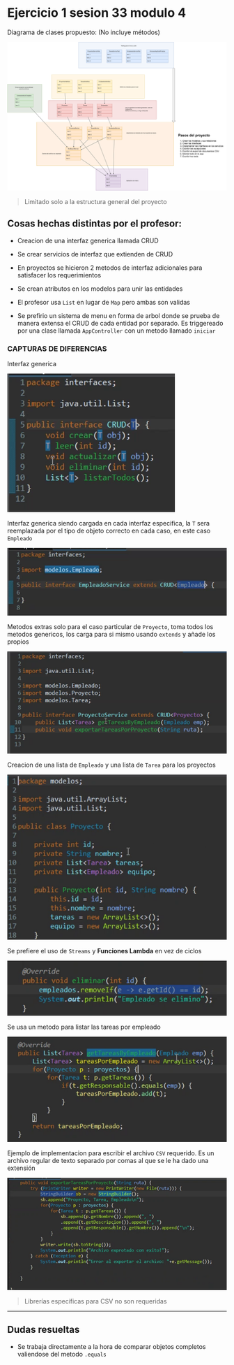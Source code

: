 # Ejercicio 1 sesion 33 modulo 4

Diagrama de clases propuesto: (No incluye métodos)

![Diagrama de clases](diagrama-de-clases.png)

> Limitado solo a la estructura general del proyecto

## Cosas hechas distintas por el profesor:

- Creacion de una interfaz generica llamada CRUD
- Se crear servicios de interfaz que extienden de CRUD
- En proyectos se hicieron 2 metodos de interfaz adicionales para satisfacer los requerimientos
- Se crean atributos en los modelos para unir las entidades
- El profesor usa `List` en lugar de `Map` pero ambas son validas

- Se prefirio un sistema de menu en forma de arbol donde se prueba de manera extensa el CRUD de cada entidad por separado. Es triggereado por una clase llamada `AppController` con un metodo llamado `iniciar`

### CAPTURAS DE DIFERENCIAS

Interfaz generica

![Captura1](captura1.png)

Interfaz generica siendo cargada en cada interfaz especifica, la `T` sera reemplazada por el tipo de objeto correcto en cada caso, en este caso `Empleado`

![Captura1](captura2.png)

Metodos extras solo para el caso particular de `Proyecto`, toma todos los metodos genericos, los carga para si mismo usando `extends` y añade los propios

![Captura1](captura3.png)

Creacion de una lista de `Empleado` y una lista de `Tarea` para los proyectos

![Captura1](captura4.png)


Se prefiere el uso de `Streams` y **Funciones Lambda** en vez de ciclos

![Captura1](captura5.png)

Se usa un metodo para listar las tareas por empleado

![Captura1](captura6.png)

Ejemplo de implementacion para escribir el archivo `CSV` requerido. Es un archivo regular de texto separado por comas al que se le ha dado una extensión

![Captura1](captura7.png)

> Librerías específicas para CSV no son requeridas

<hr />

## Dudas resueltas

- Se trabaja directamente a la hora de comparar objetos completos valiendose del metodo `.equals`